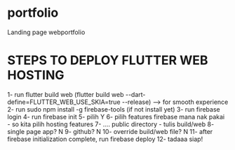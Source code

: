 # portfolio

Landing page webportfolio

# STEPS TO DEPLOY FLUTTER WEB HOSTING
1- run flutter build web (flutter build web --dart-define=FLUTTER_WEB_USE_SKIA=true --release) --> for smooth experience
2- run sudo npm install -g firebase-tools (if not install yet)
3- run firebase login
4- run firebase init
5- pilih Y
6- pilih features firebase mana nak pakai - so kita pilih hosting features
7- .... public directory - tulis build/web
8- single page app? N
9- github? N
10- override build/web file? N
11- after firebase initialization complete, run firebase deploy
12- tadaaa siap!
